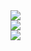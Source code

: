 <a href="https://github.com/legitnull">
  <img src="https://komarev.com/ghpvc/?username=legitnull&color=green" />
</a><br/>
<a href="https://github.com/legitnull">
  <img align="center" src="https://github-readme-stats.vercel.app/api?username=legitnull&show_icons=true&theme=merko" />
</a><br/>
<a href="https://github.com/legitnull">
  <img align="center" src="https://github-readme-stats.vercel.app/api/top-langs/?username=legitnull&show_icons=true&theme=merko&card_width=495" />
</a>

